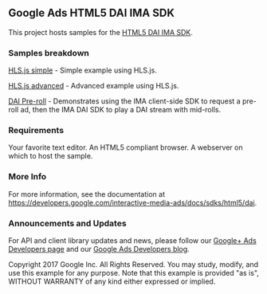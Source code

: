 ## Google Ads HTML5 DAI IMA SDK

This project hosts samples for the
[HTML5 DAI IMA SDK](https://developers.google.com/interactive-media-ads/docs/sdks/html5/dai).

### Samples breakdown

[HLS.js simple](https://github.com/googleads/googleads-ima-html5-dai/tree/master/hls_js/simple) -
Simple example using HLS.js.

[HLS.js advanced](https://github.com/arnaudcasame/hls_js/advanced/dai.html) -
Advanced example using HLS.js.

[DAI Pre-roll](https://github.com/googleads/googleads-ima-html5-dai/tree/master/dai_preroll) -
Demonstrates using the IMA client-side SDK to request a pre-roll ad, then the
IMA DAI SDK to play a DAI stream with mid-rolls.

### Requirements

Your favorite text editor. An HTML5 compliant browser. A webserver on which to
host the sample.

### More Info

For more information, see the documentation at
https://developers.google.com/interactive-media-ads/docs/sdks/html5/dai.

### Announcements and Updates

For API and client library updates and news, please follow our
[Google+ Ads Developers page](https://plus.google.com/+GoogleAdsDevelopers/posts)
and our [Google Ads Developers blog](http://googleadsdeveloper.blogspot.com/).

Copyright 2017 Google Inc. All Rights Reserved. You may study, modify, and use
this example for any purpose. Note that this example is provided "as is",
WITHOUT WARRANTY of any kind either expressed or implied.
